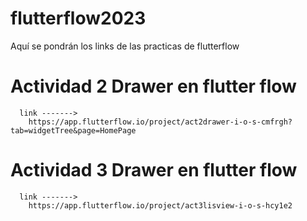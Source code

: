 # flutterflow2023
Aquí se pondrán los links de las practicas de flutterflow

# Actividad 2 Drawer en flutter flow
      link -------> 
        https://app.flutterflow.io/project/act2drawer-i-o-s-cmfrgh?tab=widgetTree&page=HomePage

# Actividad 3 Drawer en flutter flow
      link -------> 
        https://app.flutterflow.io/project/act3lisview-i-o-s-hcy1e2  
  
